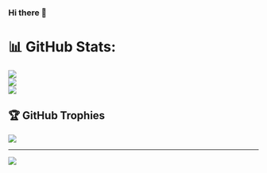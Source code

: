 ### Hi there 👋

<!--
**sushanthm8/sushanthm8** is a ✨ _special_ ✨ repository because its `README.md` (this file) appears on your GitHub profile.

Here are some ideas to get you started:

- 🔭 I’m currently working on ...
- 🌱 I’m currently learning ...
- 👯 I’m looking to collaborate on ...
- 🤔 I’m looking for help with ...
- 💬 Ask me about ...
- 📫 How to reach me: ...
- 😄 Pronouns: ...
- ⚡ Fun fact: ...
-->

# 📊 GitHub Stats:
![](https://github-readme-stats.vercel.app/api?username=sushanthm8&theme=dark&hide_border=false&include_all_commits=false&count_private=false)<br/>
![](https://github-readme-streak-stats.herokuapp.com/?user=sushanthm8&theme=dark&hide_border=false)<br/>
![](https://github-readme-stats.vercel.app/api/top-langs/?username=sushanthm8&theme=dark&hide_border=false&include_all_commits=false&count_private=false&layout=compact)
## 🏆 GitHub Trophies
![](https://github-profile-trophy.vercel.app/?username=sushanthm8&theme=dracula&no-frame=true&no-bg=true&margin-w=4)

---
[![](https://visitcount.itsvg.in/api?id=sushanthm8&icon=0&color=0)](https://visitcount.itsvg.in)
